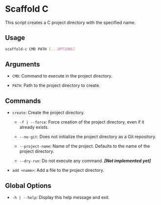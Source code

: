 # Scaffold C

This script creates a C project directory with the specified name.

## Usage

```bash
scaffold-c CMD PATH [...OPTIONS]
```

## Arguments

* `CMD`: Command to execute in the project directory.

* `PATH`: Path to the project directory to create.

## Commands

* `create`: Create the project directory.

  * `-f | --force`: Force creation of the project directory, even if it already exists.

  * `--no-git`: Does not initialize the project directory as a Git repository.

  * `--project-name`: Name of the project. Defaults to the name of the project directory.

  * `--dry-run`: Do not execute any command. ***[Not implemented yet]***

* `add <name>`: Add a file to the project directory.

## Global Options

* `-h | --help`: Display this help message and exit.
